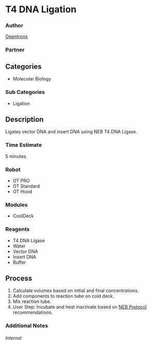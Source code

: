 # T4 DNA Ligation

### Author
[Opentrons](url)

### Partner

## Categories
* Molecular Biology

### Sub Categories
* Ligation

## Description
Ligates vector DNA and insert DNA using NEB T4 DNA Ligase.

### Time Estimate
5 minutes

### Robot
* OT PRO 
* OT Standard
* OT Hood

### Modules
* CoolDeck

### Reagents
* T4 DNA Ligase
* Water
* Vector DNA
* Insert DNA
* Buffer


## Process
1. Calculate volumes based on initial and final concentrations.
2. Add components to reaction tube on cold deck.
3. Mix reaction tube.
4. User Step: Incubate and heat inactivate based on [NEB Protocol](https://www.neb.com/protocols/1/01/01/dna-ligation-with-t4-dna-ligase-m0202) recommendations.


### Additional Notes


###### Internal